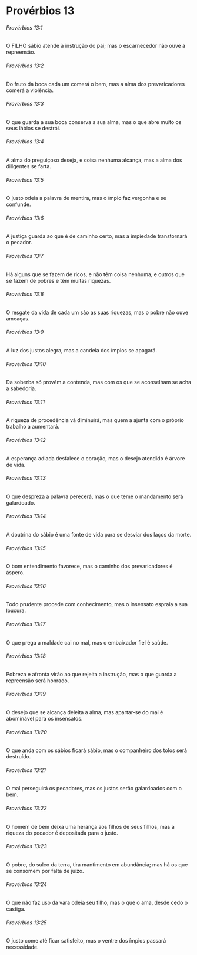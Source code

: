 # Provérbios 13

###### Provérbios 13:1

O FILHO sábio atende à instrução do pai; mas o escarnecedor não ouve a repreensão.

###### Provérbios 13:2

Do fruto da boca cada um comerá o bem, mas a alma dos prevaricadores comerá a violência.

###### Provérbios 13:3

O que guarda a sua boca conserva a sua alma, mas o que abre muito os seus lábios se destrói.

###### Provérbios 13:4

A alma do preguiçoso deseja, e coisa nenhuma alcança, mas a alma dos diligentes se farta.

###### Provérbios 13:5

O justo odeia a palavra de mentira, mas o ímpio faz vergonha e se confunde.

###### Provérbios 13:6

A justiça guarda ao que é de caminho certo, mas a impiedade transtornará o pecador.

###### Provérbios 13:7

Há alguns que se fazem de ricos, e não têm coisa nenhuma, e outros que se fazem de pobres e têm muitas riquezas.

###### Provérbios 13:8

O resgate da vida de cada um são as suas riquezas, mas o pobre não ouve ameaças.

###### Provérbios 13:9

A luz dos justos alegra, mas a candeia dos ímpios se apagará.

###### Provérbios 13:10

Da soberba só provém a contenda, mas com os que se aconselham se acha a sabedoria.

###### Provérbios 13:11

A riqueza de procedência vã diminuirá, mas quem a ajunta com o próprio trabalho a aumentará.

###### Provérbios 13:12

A esperança adiada desfalece o coração, mas o desejo atendido é árvore de vida.

###### Provérbios 13:13

O que despreza a palavra perecerá, mas o que teme o mandamento será galardoado.

###### Provérbios 13:14

A doutrina do sábio é uma fonte de vida para se desviar dos laços da morte.

###### Provérbios 13:15

O bom entendimento favorece, mas o caminho dos prevaricadores é áspero.

###### Provérbios 13:16

Todo prudente procede com conhecimento, mas o insensato espraia a sua loucura.

###### Provérbios 13:17

O que prega a maldade cai no mal, mas o embaixador fiel é saúde.

###### Provérbios 13:18

Pobreza e afronta virão ao que rejeita a instrução, mas o que guarda a repreensão será honrado.

###### Provérbios 13:19

O desejo que se alcança deleita a alma, mas apartar-se do mal é abominável para os insensatos.

###### Provérbios 13:20

O que anda com os sábios ficará sábio, mas o companheiro dos tolos será destruído.

###### Provérbios 13:21

O mal perseguirá os pecadores, mas os justos serão galardoados com o bem.

###### Provérbios 13:22

O homem de bem deixa uma herança aos filhos de seus filhos, mas a riqueza do pecador é depositada para o justo.

###### Provérbios 13:23

O pobre, do sulco da terra, tira mantimento em abundância; mas há os que se consomem por falta de juízo.

###### Provérbios 13:24

O que não faz uso da vara odeia seu filho, mas o que o ama, desde cedo o castiga.

###### Provérbios 13:25

O justo come até ficar satisfeito, mas o ventre dos ímpios passará necessidade.

